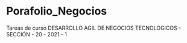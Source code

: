 # Porafolio_Negocios
Tareas de curso  DESARROLLO AGIL DE NEGOCIOS TECNOLOGICOS - SECCIÓN - 20 - 2021 - 1
